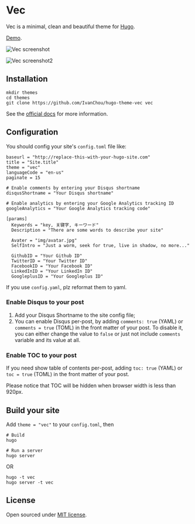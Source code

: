 # Vec

Vec is a minimal, clean and beautiful theme for [Hugo](http://gohugo.io/).

[Demo](http://yii.im).

![Vec screenshot](https://github.com/IvanChou/hugo-theme-vec/blob/master/images/tn.png)

![Vec screenshot2](https://github.com/IvanChou/hugo-theme-vec/blob/master/images/tn2.png)

## Installation

```
mkdir themes
cd themes
git clone https://github.com/IvanChou/hugo-theme-vec vec
```

See the [official docs](http://gohugo.io/themes/installing) for more information.

## Configuration

You should config your site's `config.toml` file like:

```
baseurl = "http://replace-this-with-your-hugo-site.com"
title = "Site.title"
theme = "vec"
languageCode = "en-us"
paginate = 15

# Enable comments by entering your Disqus shortname
disqusShortname = "Your Disqus shortname"

# Enable analytics by entering your Google Analytics tracking ID
googleAnalytics = "Your Google Analytics tracking code"

[params]
  Keywords = "key, 关键字, キーワード"
  Description = "There are some words to describe your site"
  
  Avater = "img/avatar.jpg"
  SelfIntro = "Just a worm, seek for true, live in shadow, no more..." 
  
  GithubID = "Your Github ID"
  TwitterID = "Your Twitter ID"
  FacebookID = "Your Facebook ID"
  LinkedInID = "Your LinkedIn ID"
  GoogleplusID = "Your Googleplus ID"
```

If you use `config.yaml`, plz reformat them to yaml.

### Enable Disqus to your post

1. Add your Disqus Shortname to the site config file;
2. You can enable Disqus per-post, by adding `comments: true` (YAML) or `comments = true` (TOML) in the front matter of your post. To disable it, you can either change the value to `false` or just not include `comments` variable and its value at all. 

### Enable TOC to your post

If you need show table of contents per-post, adding `toc: true` (YAML) or `toc = true` (TOML) in the front matter of your post.

Please notice that TOC will be hidden when browser width is less than 920px.

## Build your site

Add `theme = "vec"` to your `config.toml`, then

```
# Build
hugo

# Run a server
hugo server
```
OR

```
hugo -t vec
hugo server -t vec
```


## License

Open sourced under [MIT license](https://github.com/IvanChou/hugo-theme-vec/blob/master/LICENSE.md).


